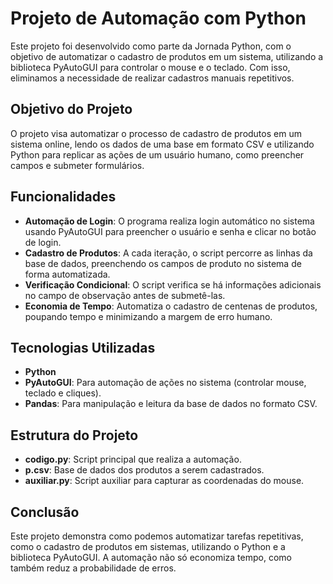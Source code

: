 # Projeto de Automação com Python

Este projeto foi desenvolvido como parte da Jornada Python, com o objetivo de automatizar o cadastro de produtos em um sistema, utilizando a biblioteca PyAutoGUI para controlar o mouse e o teclado. Com isso, eliminamos a necessidade de realizar cadastros manuais repetitivos.

## Objetivo do Projeto

O projeto visa automatizar o processo de cadastro de produtos em um sistema online, lendo os dados de uma base em formato CSV e utilizando Python para replicar as ações de um usuário humano, como preencher campos e submeter formulários.

## Funcionalidades

- **Automação de Login**: O programa realiza login automático no sistema usando PyAutoGUI para preencher o usuário e senha e clicar no botão de login.
- **Cadastro de Produtos**: A cada iteração, o script percorre as linhas da base de dados, preenchendo os campos de produto no sistema de forma automatizada.
- **Verificação Condicional**: O script verifica se há informações adicionais no campo de observação antes de submetê-las.
- **Economia de Tempo**: Automatiza o cadastro de centenas de produtos, poupando tempo e minimizando a margem de erro humano.

## Tecnologias Utilizadas

- **Python**
- **PyAutoGUI**: Para automação de ações no sistema (controlar mouse, teclado e cliques).
- **Pandas**: Para manipulação e leitura da base de dados no formato CSV.

## Estrutura do Projeto
- **codigo.py**: Script principal que realiza a automação.
- **p.csv**: Base de dados dos produtos a serem cadastrados.
- **auxiliar.py**: Script auxiliar para capturar as coordenadas do mouse.

## Conclusão
Este projeto demonstra como podemos automatizar tarefas repetitivas, como o cadastro de produtos em sistemas, utilizando o Python e a biblioteca PyAutoGUI. A automação não só economiza tempo, como também reduz a probabilidade de erros.

